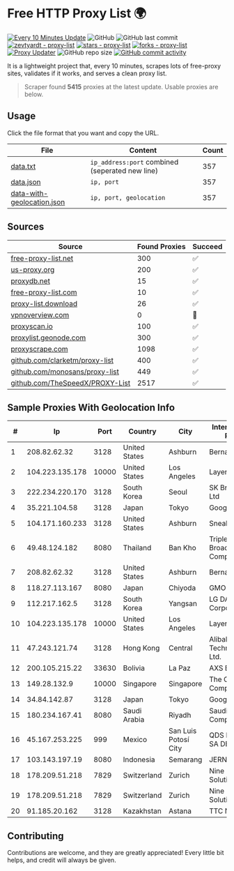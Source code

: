 
# Free HTTP Proxy List 🌍

[![Every 10 Minutes Update](https://github.com/mertguvencli/http-proxy-list/actions/workflows/main.yml/badge.svg?branch=main)](https://github.com/mertguvencli/http-proxy-list/actions/workflows/main.yml)
![GitHub](https://img.shields.io/github/license/mertguvencli/http-proxy-list)
![GitHub last commit](https://img.shields.io/github/last-commit/mertguvencli/http-proxy-list)
[![zevtyardt - proxy-list](https://img.shields.io/static/v1?label=zevtyardt&message=proxy-list&color=blue&logo=github)](https://github.com/zevtyardt/proxy-list "Go to GitHub repo")
[![stars - proxy-list](https://img.shields.io/github/stars/zevtyardt/proxy-list?style=social)](https://github.com/zevtyardt/proxy-list)
[![forks - proxy-list](https://img.shields.io/github/forks/zevtyardt/proxy-list?style=social)](https://github.com/zevtyardt/proxy-list)
[![Proxy Updater](https://github.com/zevtyardt/proxy-list/workflows/Proxy%20Updater/badge.svg)](https://github.com/zevtyardt/proxy-list/actions?query=workflow:"Proxy+Updater")
![GitHub repo size](https://img.shields.io/github/repo-size/zevtyardt/proxy-list)
[![GitHub commit activity](https://img.shields.io/github/commit-activity/m/zevtyardt/proxy-list?logo=commits)](https://github.com/zevtyardt/proxy-list/commits/main)

It is a lightweight project that, every 10 minutes, scrapes lots of free-proxy sites, validates if it works, and serves a clean proxy list.

> Scraper found **5415** proxies at the latest update. Usable proxies are below.

## Usage

Click the file format that you want and copy the URL.

|File|Content|Count|
|----|-------|-----|
|[data.txt](https://raw.githubusercontent.com/mertguvencli/http-proxy-list/main/proxy-list/data.txt)|`ip_address:port` combined (seperated new line)|357|
|[data.json](https://raw.githubusercontent.com/mertguvencli/http-proxy-list/main/proxy-list/data.json)|`ip, port`|357|
|[data-with-geolocation.json](https://raw.githubusercontent.com/mertguvencli/http-proxy-list/main/proxy-list/data-with-geolocation.json)|`ip, port, geolocation`|357|

## Sources

|Source|Found Proxies|Succeed|
|------|-------------|-------|
|[free-proxy-list.net](https://free-proxy-list.net)|300|✅|
|[us-proxy.org](https://www.us-proxy.org)|200|✅|
|[proxydb.net](http://proxydb.net)|15|✅|
|[free-proxy-list.com](https://free-proxy-list.com/?page=&port=&type%5B%5D=http&type%5B%5D=https&up_time=0&search=Search)|10|✅|
|[proxy-list.download](https://www.proxy-list.download/HTTP)|26|✅|
|[vpnoverview.com](https://vpnoverview.com/privacy/anonymous-browsing/free-proxy-servers)|0|🚫|
|[proxyscan.io](https://www.proxyscan.io)|100|✅|
|[proxylist.geonode.com](https://proxylist.geonode.com/api/proxy-list?limit=300&page=1&sort_by=lastChecked&sort_type=desc&protocols=http,https)|300|✅|
|[proxyscrape.com](https://api.proxyscrape.com/v2/?request=displayproxies&protocol=http&timeout=10000&country=all&ssl=all&anonymity=all)|1098|✅|
|[github.com/clarketm/proxy-list](https://raw.githubusercontent.com/clarketm/proxy-list/master/proxy-list-raw.txt)|400|✅|
|[github.com/monosans/proxy-list](https://raw.githubusercontent.com/monosans/proxy-list/main/proxies/http.txt)|449|✅|
|[github.com/TheSpeedX/PROXY-List](https://raw.githubusercontent.com/TheSpeedX/PROXY-List/master/http.txt)|2517|✅|


## Sample Proxies With Geolocation Info

|#|Ip|Port|Country|City|Internet Service Provider|
|-|--|----|-------|----|-------------------------|
|1|208.82.62.32|3128|United States|Ashburn|Bernardi Sounds|
|2|104.223.135.178|10000|United States|Los Angeles|LayerHost|
|3|222.234.220.170|3128|South Korea|Seoul|SK Broadband Co Ltd|
|4|35.221.104.58|3128|Japan|Tokyo|Google LLC|
|5|104.171.160.233|3128|United States|Ashburn|Sneaker Server|
|6|49.48.124.182|8080|Thailand|Ban Kho|Triple T Broadband Public Company Limited|
|7|208.82.62.32|3128|United States|Ashburn|Bernardi Sounds|
|8|118.27.113.167|8080|Japan|Chiyoda|GMO Internet, Inc.|
|9|112.217.162.5|3128|South Korea|Yangsan|LG DACOM Corporation|
|10|104.223.135.178|10000|United States|Los Angeles|LayerHost|
|11|47.243.121.74|3128|Hong Kong|Central|Alibaba (US) Technology Co., Ltd.|
|12|200.105.215.22|33630|Bolivia|La Paz|AXS Bolivia S. A.|
|13|149.28.132.9|10000|Singapore|Singapore|The Constant Company|
|14|34.84.142.87|3128|Japan|Tokyo|Google LLC|
|15|180.234.167.41|8080|Saudi Arabia|Riyadh|Saudi Telecom Company JSC|
|16|45.167.253.225|999|Mexico|San Luis Potosí City|QDS NETWORKS SA DE CV|
|17|103.143.197.19|8080|Indonesia|Semarang|JERNIHNETWORK|
|18|178.209.51.218|7829|Switzerland|Zurich|Nine Internet Solutions AG|
|19|178.209.51.218|7829|Switzerland|Zurich|Nine Internet Solutions AG|
|20|91.185.20.162|3128|Kazakhstan|Astana|TTC Network|



## Contributing

Contributions are welcome, and they are greatly appreciated! Every
little bit helps, and credit will always be given.

